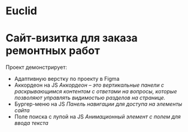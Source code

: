 # Euclid

# Сайт-визитка для заказа ремонтных работ

Проект демонстрирует:
- Адаптивную верстку по проекту в Figma
- Аккордеон на JS
*Аккордеон – это вертикальные панели с раскрывающимся контентом с ответами на вопросы, которые позволяют управлять видимостью разделов на странице.*
- Бургер-меню на JS 
*Панель навигации для доступа на элементы сайта*
- Поле поиска с лупой на JS
*Анимационный элемент с полем для ввода текста*
